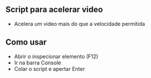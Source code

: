 ## Script para acelerar video
- Acelera um video mais do que a velocidade permitida

## Como usar
- Abrir o inspecionar elemento (F12)
- Ir na barra Console
- Colar o script e apertar Enter
